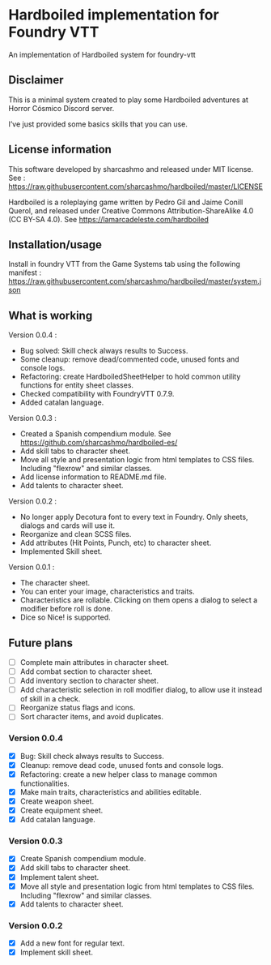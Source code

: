 # Hardboiled implementation for Foundry VTT

An implementation of Hardboiled system for foundry-vtt  

## Disclaimer

This is a minimal system created to play some Hardboiled adventures at Horror Cósmico Discord server.

I’ve just provided some basics skills that you can use.

## License information

This software developed by sharcashmo and released under MIT license. See :
<https://raw.githubusercontent.com/sharcashmo/hardboiled/master/LICENSE>

Hardboiled is a roleplaying game written by Pedro Gil and Jaime Conill Querol, and released
under Creative Commons Attribution-ShareAlike 4.0 (CC BY-SA 4.0). See
<https://lamarcadeleste.com/hardboiled>

## Installation/usage

Install in foundry VTT from the Game Systems tab using the following manifest :  
<https://raw.githubusercontent.com/sharcashmo/hardboiled/master/system.json>

## What is working

Version 0.0.4 :

* Bug solved: Skill check always results to Success.
* Some cleanup: remove dead/commented code, unused fonts and console logs.
* Refactoring: create HardboiledSheetHelper to hold common utility functions for entity sheet classes.
* Checked compatibility with FoundryVTT 0.7.9.
* Added catalan language.

Version 0.0.3 :

* Created a Spanish compendium module. See <https://github.com/sharcashmo/hardboiled-es/>
* Add skill tabs to character sheet.
* Move all style and presentation logic from html templates to CSS files. Including "flexrow" and similar classes.
* Add license information to README.md file.
* Add talents to character sheet.

Version 0.0.2 :  

* No longer apply Decotura font to every text in Foundry. Only sheets, dialogs and cards will use it.
* Reorganize and clean SCSS files.
* Add attributes (Hit Points, Punch, etc) to character sheet.
* Implemented Skill sheet.

Version 0.0.1 :

* The character sheet.  
* You can enter your image, characteristics and traits.
* Characteristics are rollable. Clicking on them opens a dialog to select a modifier before roll is done.
* Dice so Nice! is supported.

## Future plans

* [ ] Complete main attributes in character sheet.
* [ ] Add combat section to character sheet.
* [ ] Add inventory section to character sheet.
* [ ] Add characteristic selection in roll modifier dialog, to allow use it instead of skill in a check.
* [ ] Reorganize status flags and icons.
* [ ] Sort character items, and avoid duplicates.

### Version 0.0.4

* [X] Bug: Skill check always results to Success.
* [X] Cleanup: remove dead code, unused fonts and console logs.
* [X] Refactoring: create a new helper class to manage common functionalities.
* [X] Make main traits, characteristics and abilities editable.
* [X] Create weapon sheet.
* [X] Create equipment sheet.
* [X] Add catalan language.

### Version 0.0.3

* [X] Create Spanish compendium module.
* [X] Add skill tabs to character sheet.
* [X] Implement talent sheet.
* [X] Move all style and presentation logic from html templates to CSS files. Including "flexrow" and similar classes.
* [X] Add talents to character sheet.

### Version 0.0.2

* [X] Add a new font for regular text.
* [X] Implement skill sheet.
